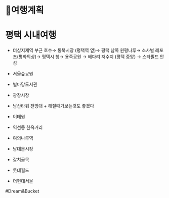 # 🚙여행계획

# 평택 시내여행

* 더샵지제역 부근 호수→ 통북시장 (평택역 옆)→ 평택 남쪽 원평나루→ 소사벌 레포츠(평화의상)→ 평택시 청→ 용죽공원 → 배다리 저수지 (평택 중앙) → 스타필드 안성



* 서울숲공원

* 별마당도서관

* 광장시장

* 남산타워 전망대 + 해질때가보는것도 좋겠다

* 이태원

* 익선동 한옥거리

* 여의나루역

* 남대문시장

* 갈치골목

* 롯데월드

* 더현대서울



#Dream&Bucket
